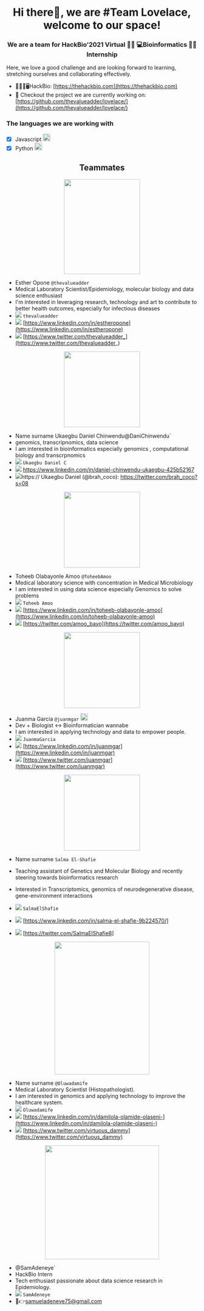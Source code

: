 <h1 align="center"> Hi there👋, we are #Team Lovelace, welcome to our space!</h1>
<h3 align="center"> We are a team for HackBio'2021 Virtual 👩‍💻 💻Bioinformatics 👨‍💻 Internship</h3>
Here, we love a good challenge and are looking forward to learning, stretching ourselves and collaborating effectively.

- 💊🧬🔬🖥️HackBio: [https://thehackbio.com](https://thehackbio.com)
- 🔎 Checkout the project we are currently working on: [https://github.com/thevalueadder/lovelace/](https://github.com/thevalueadder/lovelace/)

<h3 align="left"> The languages we are working with</h3>

- [x] Javascript <img src="https://user-images.githubusercontent.com/77963733/128212530-0c20444b-f23b-4201-9dca-cfc016ad3b73.png" width="20" height="20">
- [x] Python <img src="https://user-images.githubusercontent.com/92184734/137252852-15719f17-770a-4b08-9184-111fd504e419.png" width="20" height="20">

<h2 align="center"> Teammates </h2>

<p align="center">
<img src="https://user-images.githubusercontent.com/92184734/137252429-a2c2e69b-f7aa-469f-b191-3a2e6aa33506.jpeg" width="200" height="250">


- Esther Opone `@thevalueadder` 
- Medical Laboratory Scientist/Epidemiology, molecular biology and data science enthusiast 
- I'm interested in leveraging research, technology and art to contribute to better health outcomes, especially for infectious diseases 
- <img src="https://img.icons8.com/office/24/000000/slack.png"/> `thevalueadder`
- <img src="https://img.icons8.com/color/24/000000/linkedin.png"/> [https://www.linkedin.com/in/estheropone](https://www.linkedin.com/in/estheropone)
- <img src="https://img.icons8.com/color/24/000000/twitter.png"/>  [https://www.twitter.com/thevalueadder_](https://www.twitter.com/thevalueadder_)

<p align="center">
<img src="" width="200" height="200">


- Name surname Ukaegbu Daniel Chinwendu@DaniChinwendu` 
- genomics, transcripnomics, data science
- I am interested in bioinformatics especially genomics , computational biology and transcrpnomics
- <img src="https://img.icons8.com/office/24/000000/slack.png"/> `Ukaegbu Daniel C`
- <img src="https://img.icons8.com/color/24/000000/linkedin.png"/> https://www.linkedin.com/in/daniel-chinwendu-ukaegbu-425b52167
- <img src="https://img.icons8.com/color/24/000000/twitter.png"/>https:// Ukaegbu Daniel (@brah_coco): https://twitter.com/brah_coco?s=08

<p align="center">
<img src="" width="200" height="200">


- Toheeb Olabayonle Amoo `@ToheebAmoo` 
- Medical laboratory science with concentration in Medical Microbiology
- I am interested in using data science especially Genomics to solve problems
- <img src="https://img.icons8.com/office/24/000000/slack.png"/> `Toheeb Amoo`
- <img src="https://img.icons8.com/color/24/000000/linkedin.png"/> [https://www.linkedin.com/in/toheeb-olabayonle-amoo](https://www.linkedin.com/in/toheeb-olabayonle-amoo)
- <img src="https://img.icons8.com/color/24/000000/twitter.png"/>  [https://twitter.com/amoo_bayo](https://twitter.com/amoo_bayo)

<p align="center">
<img src="https://avatars.githubusercontent.com/u/4436049?v=4" width="200" height="200">


- Juanma García `@juanmgar` <img src="https://user-images.githubusercontent.com/77963733/128212530-0c20444b-f23b-4201-9dca-cfc016ad3b73.png" width="20" height="20">
- Dev + Biologist ↔ Bioinformatician wannabe
- I am interested in applying technology and data to empower people. 
- <img src="https://img.icons8.com/office/24/000000/slack.png"/> `JuanmaGarcia`
- <img src="https://img.icons8.com/color/24/000000/linkedin.png"/> [https://www.linkedin.com/in/juanmgar](https://www.linkedin.com/in/juanmgar)
- <img src="https://img.icons8.com/color/24/000000/twitter.png"/>  [https://www.twitter.com/juanmgar](https://www.twitter.com/juanmgar)

<p align="center">
<img src="https://user-images.githubusercontent.com/92435273/137291721-c3bc1b4a-9da8-4f18-9b96-1af1c3dc0410.jpg" width="200" height="200">
  

- Name surname `Salma El-Shafie`

- Teaching assistant of Genetics and Molecular Biology and recently steering towards bioinformatics research 
- Interested in Transcriptomics, genomics of neurodegenerative disease, gene-environment interactions
- <img src="https://img.icons8.com/office/24/000000/slack.png"/> `SalmaElShafie`
- <img src="https://img.icons8.com/color/24/000000/linkedin.png"/> [https://www.linkedin.com/in/salma-el-shafie-9b224570/]
- <img src="https://img.icons8.com/color/24/000000/twitter.png"/>  [https://twitter.com/SalmaElShafie8]

<p align="center">
<img src="https://user-images.githubusercontent.com/92405912/137291764-3b5d3b9b-d2a3-4bd9-a270-c426ea8f7aea.JPG" width="250" height="350">


- Name surname `@Oluwadamife` 
- Medical Laboratory Scientist (Histopathologist).
- I am interested in genomics and applying technology to improve the healthcare system.
- <img src="https://img.icons8.com/office/24/000000/slack.png"/> `Oluwadamife`
- <img src="https://img.icons8.com/color/24/000000/linkedin.png"/> [https://www.linkedin.com/in/damilola-olamide-olaseni-](https://www.linkedin.com/in/damilola-olamide-olaseni-)
- <img src="https://img.icons8.com/color/24/000000/twitter.png"/>  [https://www.twitter.com/virtuous_dammy](https://www.twitter.com/virtuous_dammy)

<p align="center">
<img src="https://user-images.githubusercontent.com/92327878/137253139-0b53deba-0ab2-4314-95d0-d04fd79a688f.JPG" width="300" height="300">

- @SamAdeneye`
- HackBio Intern
- Tech enthusiast passionate about data science research in Epidemiology. 
 - <img src="https://img.icons8.com/office/24/000000/slack.png"/> `SamAdeneye`
-  👋👉samueladeneye75@gmail.com
